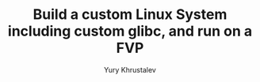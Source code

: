 ---
title: Build a custom Linux System including custom glibc, and run on a FVP

minutes_to_complete: 60

who_is_this_for: >
  Developers who wish to run a Linux system (optionally using a custom kernel and a C library) on an Arm Fixed Virtual Platform (FVP) model. For example, this guide is useful if you want to test patches related to new architectural features for the Linux kernel or Glibc. 

learning_objectives: 
  - Build the Linux kernel.
  - Install the Shrinkwrap tool, build firmware for the FVP and run it.
  - Configure and boot a Linux system on the FVP.
  - Configure guest OS to make running Glibc tests easier.
  - Build Glibc and run tests on the system running on the FVP.

prerequisites:
  - An AArch64 or x86 host running a Linux system.
  - GCC cross toolchain for the `aarch64-none-linux-gnu` target.
  - Docker.
  - Git to checkout sources.
  - Make to build the tools.
  - Bash for your shell.
  - Python 3.x and `pip` to create a Python virtual environment.
  - Common tools like `wget`, `unxz`, `truncate`.

author: Yury Khrustalev

### Tags
skilllevels: Advanced
subjects: Architecture and Performance
armips:
    - AArch64
tools_software_languages:
    - Glibc
    - Shrinkwrap
    - Fast Models
operatingsystems:
    - Linux
### FIXED, DO NOT MODIFY
# ================================================================================
weight: 1                       # _index.md always has weight of 1 to order correctly
layout: "learningpathall"       # All files under learning paths have this same wrapper
learning_path_main_page: "yes"  # This should be surfaced when looking for related content. Only set for _index.md of learning path content.
---